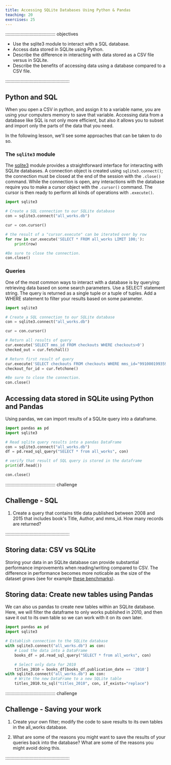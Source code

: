 ```yaml
---
title: Accessing SQLite Databases Using Python & Pandas
teaching: 20
exercises: 25
---
```


::::::::::::::::::::::::::::::::::::::: objectives

- Use the sqlite3 module to interact with a SQL database.
- Access data stored in SQLite using Python.
- Describe the difference in interacting with data stored as a CSV file versus in SQLite.
- Describe the benefits of accessing data using a database compared to a CSV file.

::::::::::::::::::::::::::::::::::::::::::::::::::

## Python and SQL

When you open a CSV in python, and assign it to a variable name, you are using
your computers memory to save that variable. Accessing data from a database like
SQL is not only more efficient, but also it allows you to subset and import only
the parts of the data that you need.

In the following lesson, we'll see some approaches that can be taken to do so.

### The `sqlite3` module

The [sqlite3] module provides a straightforward interface for interacting with
SQLite databases. A connection object is created using `sqlite3.connect()`; the
connection must be closed at the end of the session with the `.close()` command.
While the connection is open, any interactions with the database require you to
make a cursor object with the `.cursor()` command. The cursor is then ready to
perform all kinds of operations with `.execute()`.

```python
import sqlite3

# Create a SQL connection to our SQLite database
con = sqlite3.connect("all_works.db")

cur = con.cursor()

# the result of a "cursor.execute" can be iterated over by row
for row in cur.execute('SELECT * FROM all_works LIMIT 100;'):
    print(row)

#Be sure to close the connection.
con.close()
```

### Queries

One of the most common ways to interact with a database is by querying:
retrieving data based on some search parameters. Use a SELECT statement string.
The query is returned as a single tuple or a tuple of tuples. Add a WHERE
statement to filter your results based on some parameter.

```python
import sqlite3

# Create a SQL connection to our SQLite database
con = sqlite3.connect("all_works.db")

cur = con.cursor()

# Return all results of query
cur.execute('SELECT mms_id FROM checkouts WHERE checkouts>0')
checked_out = cur.fetchall()

# Return first result of query
cur.execute('SELECT checkouts FROM checkouts WHERE mms_id="991000199359702908"')
checkout_for_id = cur.fetchone()

#Be sure to close the connection.
con.close()
```

## Accessing data stored in SQLite using Python and Pandas

Using pandas, we can import results of a SQLite query into a dataframe.

```python
import pandas as pd
import sqlite3

# Read sqlite query results into a pandas DataFrame
con = sqlite3.connect("all_works.db")
df = pd.read_sql_query("SELECT * from all_works", con)

# verify that result of SQL query is stored in the dataframe
print(df.head())

con.close()
```
:::::::::::::::::::::::::::::::::::::::  challenge

## Challenge - SQL

1. Create a query that contains title data published between 2008 and 2015 that
  includes book's Title, Author, and mms_id. How many records are returned?

::::::::::::::::::::::::::::::::::::::::::::::::::

## Storing data: CSV vs SQLite

Storing your data in an SQLite database can provide substantial performance
improvements when reading/writing compared to CSV. The difference in performance
becomes more noticable as the size of the dataset grows (see for example [these
benchmarks][these benchmarks]).

## Storing data: Create new tables using Pandas

We can also us pandas to create new tables within an SQLite database. Here, we will filter the dataframe to only works published in 2010, and then save it out to its own table so we can work with it on its own later.

```python
import pandas as pd
import sqlite3

# Establish connection to the SQLite database
with sqlite3.connect("all_works.db") as con:
    # Load the data into a DataFrame
    books_df = pd.read_sql_query("SELECT * from all_works", con)

    # Select only data for 2010
    titles_2010 = books_df[books_df.publication_date == '2010']
with sqlite3.connect("all_works.db") as con:
    # Write the new DataFrame to a new SQLite table
    titles_2010.to_sql("titles_2010", con, if_exists="replace")
```

:::::::::::::::::::::::::::::::::::::::  challenge

## Challenge - Saving your work

1. Create your own filter; modify the code to save
  results to its own tables in the all_works database.

2. What are some of the reasons you might want to save the results of your queries back into the
  database? What are some of the reasons you might avoid doing this.
  

::::::::::::::::::::::::::::::::::::::::::::::::::

[sqlite3]: https://docs.python.org/3/library/sqlite3.html
[these benchmarks]: https://sebastianraschka.com/Articles/2013_sqlite_database.html#results-and-conclusions



